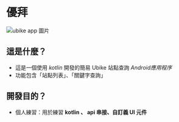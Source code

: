 # 優拜

![ubike app 圖片](https://github.com/Jena1011/Ubike/assets/118824973/fae60afa-9514-4319-938d-7c27df0f0351)


## 這是什麼？
- 這是一個使用 *kotlin* 開發的簡易 Ubike 站點查詢 *Android應用程序*   
- 功能包含「站點列表」、「關鍵字查詢」  

## 開發目的？
- 個人練習：用於練習 **kotlin 、 api 串接、自訂義 UI 元件**<br><br><br><br>
